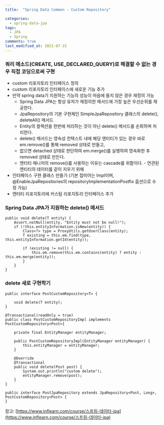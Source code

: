 ```yaml
---
title:  "Spring Data Common - Custom Repository"

categories:
  - spring-data-jpa
tags:
  - JPA
  - Spring
comments: true
last_modified_at: 2021-07-15
---
```


### 쿼리 메소드(CREATE, USE_DECLARED_QUERY)로 해결할 수 없는 경우 직접 코딩으로써 구현
* custom 리포지토리 인터페이스 정의 
* custom 리포지토리 인터페이스에 새로운 기능 추가
* 만약 spring data기 지원하는 기능의 성능이 마음에 들지 않은 경우 재정의 가능
  * Spring Data JPA는 항상 유저가 재정의한 메서드에 가장 높은 우선순위를 제공한다.
  * JpaRepository의 기본 구현체인 SimpleJpaRepository 클래스의 delete(), deleteAll() 메서드
  * Entity의 컬렉션을 한번에 처리하는 것이 아닌 delete() 메서드를 순회하며 처리한다.
  * delete() 메서드는 영속성 컨텍스트 내에 해당 엔터티가 있는 경우 바로 em.remove()를 통해 removed 상태로 만들고,
  * 없으면 detached 상태로 판단하여 em.merge()를 실행하여 영속화한 후 removed 상태로 만든다.
  * 엔터티 매니저의 remove()를 사용하는 이유는 cascade를 위함이다. - 연관된 엔티티의 데이터를 같이 지우기 위해
* 인터페이스 구현 클래스 만들기 (기본 접미어는 Impl이며, @EnableJpaRepositories의 repositoryImplementationPostfix 옵션으로 수정 가능)
* 엔터티 리포지토리에 커스텀 리포지토리 인터페이스 추가

### Spring Data JPA가 지원하는 delete() 메서드
~~~
public void delete(T entity) {
    Assert.notNull(entity, "Entity must not be null!");
    if (!this.entityInformation.isNew(entity)) {
        Class<?> type = ProxyUtils.getUserClass(entity);
        T existing = this.em.find(type, this.entityInformation.getId(entity));
        
        if (existing != null) {
            this.em.remove(this.em.contains(entity) ? entity : this.em.merge(entity));
        }
    }
}
~~~

### delete 새로 구현학기
~~~
public interface PostCustomRepository<T> {
  
    void delete(T entity);
}
~~~
~~~
@Transactional(readOnly = true)
public class PostCustomRepositoryImpl implements PostCustomRepository<Post>{

    private final EntityManager entityManager;

    public PostCustomRepositoryImpl(EntityManager entityManager) {
        this.entityManager = entityManager;
    }

    @Override
    @Transactional
    public void delete(Post post) {
        System.out.println("custom delete");
        entityManager.remove(post);
    }
}
~~~
~~~
public interface PostJpaRepository extends JpaRepository<Post, Long>, PostCustomRepository<Post> {
}
~~~

참고: [https://www.inflearn.com/course/스프링-데이터-jpa](https://www.inflearn.com/course/스프링-데이터-jpa)